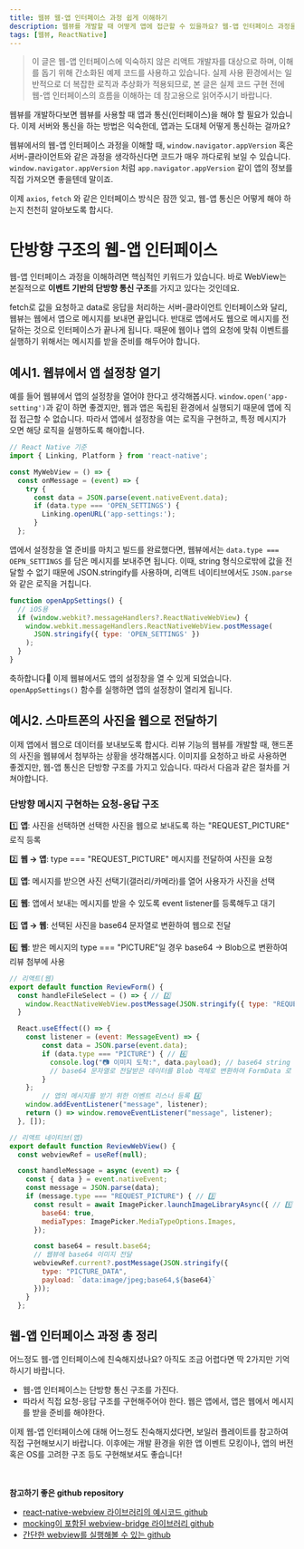 ```yaml
---
title: 웹뷰 웹-앱 인터페이스 과정 쉽게 이해하기
description: 웹뷰를 개발할 때 어떻게 앱에 접근할 수 있을까요? 웹-앱 인터페이스 과정을 상황과 코드를 통해 알기 쉽게 설명합니다.
tags: [웹뷰, ReactNative]
---
```


> 이 글은 웹-앱 인터페이스에 익숙하지 않은 리액트 개발자를 대상으로 하며, 이해를 돕기 위해 간소화된 예제 코드를 사용하고 있습니다. 실제 사용 환경에서는 일반적으로 더 복잡한 로직과 추상화가 적용되므로, 본 글은 실제 코드 구현 전에 웹-앱 인터페이스의 흐름을 이해하는 데 참고용으로 읽어주시기 바랍니다.

웹뷰를 개발하다보면 웹뷰를 사용할 때 앱과 통신(인터페이스)을 해야 할 필요가 있습니다. 이제 서버와 통신을 하는 방법은 익숙한데, 앱과는 도대체 어떻게 통신하는 걸까요?

웹뷰에서의 웹-앱 인터페이스 과정을 이해할 때, `window.navigator.appVersion` 혹은 서버-클라이언트와 같은 과정을 생각하신다면 코드가 매우 까다로워 보일 수 있습니다. `window.navigator.appVersion` 처럼 `app.navigator.appVersion` 같이 앱의 정보를 직접 가져오면 좋을텐데 말이죠.

이제 `axios`, `fetch` 와 같은 인터페이스 방식은 잠깐 잊고, 웹-앱 통신은 어떻게 해야 하는지 천천히 알아보도록 합시다.

# 단방향 구조의 웹-앱 인터페이스

웹-앱 인터페이스 과정을 이해하려면 핵심적인 키워드가 있습니다. 바로 WebView는 본질적으로 **이벤트 기반의 단방향 통신 구조**를 가지고 있다는 것인데요.

fetch로 값을 요청하고 data로 응답을 처리하는 서버-클라이언트 인터페이스와 달리, 웹뷰는 웹에서 앱으로 메시지를 보내면 끝입니다. 반대로 앱에서도 웹으로 메시지를 전달하는 것으로 인터페이스가 끝나게 됩니다. 때문에 웹이나 앱의 요청에 맞춰 이벤트를 실행하기 위해서는 메시지를 받을 준비를 해두어야 합니다.

## 예시1. 웹뷰에서 앱 설정창 열기

예를 들어 웹뷰에서 앱의 설정창을 열어야 한다고 생각해봅시다. `window.open('app-setting')`과 같이 하면 좋겠지만, 웹과 앱은 독립된 환경에서 실행되기 때문에 앱에 직접 접근할 수 없습니다. 따라서 앱에서 설정창을 여는 로직을 구현하고, 특정 메시지가 오면 해당 로직을 실행하도록 해야합니다.

```jsx
// React Native 기준
import { Linking, Platform } from 'react-native';

const MyWebView = () => {
  const onMessage = (event) => {
    try {
      const data = JSON.parse(event.nativeEvent.data);
      if (data.type === 'OPEN_SETTINGS') {
        Linking.openURL('app-settings:');
      }
  };
```

앱에서 설정창을 열 준비를 마치고 빌드를 완료했다면, 웹뷰에서는 `data.type === OEPN_SETTINGS` 를 담은 메시지를 보내주면 됩니다. 이때, string 형식으로밖에 값을 전달할 수 없기 때문에 JSON.stringify를 사용하며, 리액트 네이티브에서도 `JSON.parse`와 같은 로직을 거칩니다.

```jsx
function openAppSettings() {
  // iOS용
  if (window.webkit?.messageHandlers?.ReactNativeWebView) {
    window.webkit.messageHandlers.ReactNativeWebView.postMessage(
      JSON.stringify({ type: 'OPEN_SETTINGS' })
    );
  }
}
```

축하합니다🎉 이제 웹뷰에서도 앱의 설정창을 열 수 있게 되었습니다. `openAppSettings()` 함수를 실행하면 앱의 설정창이 열리게 됩니다.

## 예시2. 스마트폰의 사진을 웹으로 전달하기

이제 앱에서 웹으로 데이터를 보내보도록 합시다. 리뷰 기능의 웹뷰를 개발할 때, 핸드폰의 사진을 웹뷰에서 첨부하는 상황을 생각해봅시다. 이미지를 요청하고 바로 사용하면 좋겠지만, 웹-앱 통신은 단방향 구조를 가지고 있습니다. 따라서 다음과 같은 절차를 거쳐야합니다.

### 단방향 메시지 구현하는 요청-응답 구조

1️⃣ **앱**: 사진을 선택하면 선택한 사진을 웹으로 보내도록 하는 "REQUEST_PICTURE" 로직 등록

2️⃣ **웹 → 앱**: type === "REQUEST_PICTURE" 메시지를 전달하여 사진을 요청

3️⃣ **앱**: 메시지를 받으면 사진 선택기(갤러리/카메라)를 열어 사용자가 사진을 선택

4️⃣ **웹**: 앱에서 보내는 메시지를 받을 수 있도록 event listener를 등록해두고 대기

5️⃣ **앱 → 웹**: 선택된 사진을 base64 문자열로 변환하여 웹으로 전달

6️⃣ **웹**: 받은 메시지의 type === "PICTURE"일 경우 base64 → Blob으로 변환하여 리뷰 첨부에 사용

```jsx
// 리액트(웹)
export default function ReviewForm() {
  const handleFileSelect = () => { // 2️⃣
    window.ReactNativeWebView.postMessage(JSON.stringify({ type: "REQUEST_PICTURE" }));
  }

  React.useEffect(() => {
    const listener = (event: MessageEvent) => {
        const data = JSON.parse(event.data);
        if (data.type === "PICTURE") { // 6️⃣
          console.log("📷 이미지 도착:", data.payload); // base64 string
          // base64 문자열로 전달받은 데이터를 Blob 객체로 변환하여 FormData 로 업로드
        }
    };
		// 앱의 메시지를 받기 위한 이벤트 리스너 등록 4️⃣
    window.addEventListener("message", listener);
    return () => window.removeEventListener("message", listener);
  }, []);
```

```jsx
// 리액트 네이티브(앱)
export default function ReviewWebView() {
  const webviewRef = useRef(null);

  const handleMessage = async (event) => {
    const { data } = event.nativeEvent;
    const message = JSON.parse(data);
    if (message.type === "REQUEST_PICTURE") { // 3️⃣
      const result = await ImagePicker.launchImageLibraryAsync({ // 5️⃣
        base64: true,
        mediaTypes: ImagePicker.MediaTypeOptions.Images,
      });

      const base64 = result.base64;
      // 웹뷰에 base64 이미지 전달
      webviewRef.current?.postMessage(JSON.stringify({
        type: "PICTURE_DATA",
        payload: `data:image/jpeg;base64,${base64}`
      }));
    }
  };
```

## 웹-앱 인터페이스 과정 총 정리

어느정도 웹-앱 인터페이스에 친숙해지셨나요? 아직도 조금 어렵다면 딱 2가지만 기억하시기 바랍니다.

- 웹-앱 인터페이스는 단방향 통신 구조를 가진다.
- 따라서 직접 요청-응답 구조를 구현해주어야 한다. 웹은 앱에서, 앱은 웹에서 메시지를 받을 준비를 해야한다.

이제 웹-앱 인터페이스에 대해 어느정도 친숙해지셨다면, 보일러 플레이트를 참고하여 직접 구현해보시기 바랍니다. 이후에는 개발 환경을 위한 앱 이벤트 모킹이나, 앱의 버전 혹은 OS를 고려한 구조 등도 구현해보셔도 좋습니다!

ㅤ

**참고하기 좋은 github repository**

- [react-native-webview 라이브러리의 예시코드 github](https://github.com/react-native-webview/react-native-webview/blob/master/example/examples/MultiMessaging.tsx)
- [mocking이 포함된 webview-bridge 라이브러리 github](https://github.com/gronxb/webview-bridge/blob/main/packages/web/src/linkBridge.ts)
- [간단한 webview를 실행해볼 수 있는 github](https://github.com/te-ing/webview-playround)
